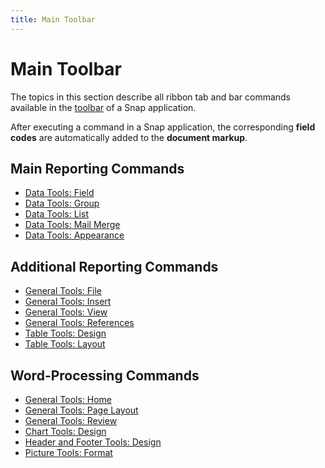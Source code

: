 ```yaml
---
title: Main Toolbar
---
```

# Main Toolbar
The topics in this section describe all ribbon tab and bar commands available in the [toolbar](snap-application-elements/main-toolbar.md) of a Snap application.

After executing a command in a Snap application, the corresponding **field codes** are automatically added to the **document markup**.

## Main Reporting Commands
* [Data Tools: Field](main-toolbar/data-tools-field.md)
* [Data Tools: Group](main-toolbar/data-tools-group.md)
* [Data Tools: List](main-toolbar/data-tools-list.md)
* [Data Tools: Mail Merge](main-toolbar/data-tools-mail-merge.md)
* [Data Tools: Appearance](main-toolbar/data-tools-appearance.md)

## Additional Reporting Commands
* [General Tools: File](main-toolbar/general-tools-file.md)
* [General Tools: Insert](main-toolbar/general-tools-insert.md)
* [General Tools: View](main-toolbar/general-tools-view.md)
* [General Tools: References](main-toolbar/general-tools-references.md)
* [Table Tools: Design](main-toolbar/table-tools-design.md)
* [Table Tools: Layout](main-toolbar/table-tools-layout.md)

## Word-Processing Commands
* [General Tools: Home](main-toolbar/general-tools-home.md)
* [General Tools: Page Layout](main-toolbar/general-tools-page-layout.md)
* [General Tools: Review](main-toolbar/general-tools-review.md)
* [Chart Tools: Design](main-toolbar/chart-tools-design.md)
* [Header and Footer Tools: Design](main-toolbar/header-and-footer-tools-design.md)
* [Picture Tools: Format](main-toolbar/picture-tools-format.md)